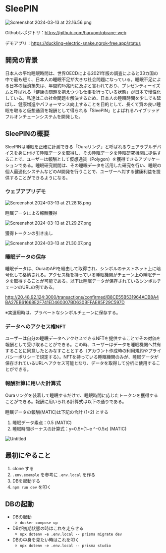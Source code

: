# SleePIN

![Screenshot 2024-03-13 at 22.16.56.png](https://prod-files-secure.s3.us-west-2.amazonaws.com/81a1044d-130a-4d06-8202-d378ff93fc9d/a6c18621-c766-4f63-aab5-bbc1f01b7a5d/Screenshot_2024-03-13_at_22.16.56.png)

Githubレポジトリ：https://github.com/haruom/qbrane-web

デモアプリ：https://duckling-electric-snake.ngrok-free.app/status

## 開発の背景

日本人の平均睡眠時間は、世界OECDによる2021年版の調査によると33カ国の中で最も短く、日本人の睡眠不足が大きな社会問題になっている。睡眠不足による日本の経済損失は、年間約15兆円に及ぶと言われており、プレゼンティーイズムと呼ばれる「健康の問題を抱えつつも仕事を行っている状態」が日本で慢性化している。私達はこの社会問題を解決するため、日本人の睡眠時間を少しでも延ばし、健康増進やパフォーマンス向上することを目的として、長くて質の良い睡眠を取ると仮想通貨を報酬として得られる「SleePIN」とよばれるハイブリッドフルオンチェーンシステムを開発した。

## SleePINの概要

SleePINは睡眠を正確に計測できる「Ouraリング」と呼ばれるウェアラブルデバイスを身に付けて睡眠データを取得し、その睡眠データを睡眠研究機関に提供することで、ユーザーは報酬として仮想通貨（Polygon）を獲得できるアプリケーションである。睡眠研究期間は、その睡眠データを活用した研究を行い、睡眠の個人最適化システムなどのAI開発を行うことで、ユーザーへ対する健康利益を提供することができるようになる。

### ウェブアプリデモ

![Screenshot 2024-03-13 at 21.28.18.png](https://prod-files-secure.s3.us-west-2.amazonaws.com/81a1044d-130a-4d06-8202-d378ff93fc9d/c575095a-9b25-451b-9117-575fb1c33e3a/Screenshot_2024-03-13_at_21.28.18.png)

睡眠データによる報酬獲得

![Screenshot 2024-03-13 at 21.29.27.png](https://prod-files-secure.s3.us-west-2.amazonaws.com/81a1044d-130a-4d06-8202-d378ff93fc9d/ff731a8b-b432-4e65-b312-36649aea0977/Screenshot_2024-03-13_at_21.29.27.png)

獲得トークンの引き出し

![Screenshot 2024-03-13 at 21.30.07.png](https://prod-files-secure.s3.us-west-2.amazonaws.com/81a1044d-130a-4d06-8202-d378ff93fc9d/edc46f97-505e-4ad4-8b11-47161211ac97/Screenshot_2024-03-13_at_21.30.07.png)

### 睡眠データの保存

睡眠データは、OuraのAPIを経由して取得され、シンボルのテストネット上に暗号化して格納される。アクセス権を持っている睡眠機関がチェーン上の睡眠データを取得することが可能である。以下は睡眠データが保存されているシンボルチェーンのURLの例である。

http://20.48.92.124:3000/transactions/confirmed/B8CE55B531964ACB8A4BA27EB61668E2F741ED460307BD630BFFAE85F29C597D

※実運用時は、プラベートなシンボルチェーンに保存する。

### データへのアクセス権NFT

ユーザーは自分の睡眠データへアクセスできるNFTを提供することでその対価を報酬として受け取ることができる。この時、ユーザーはデータを睡眠機関へ共有することに同意したとみなすこととする（アカウント作成時の利用規約やプライバシーポリシーで規定する）。NFTを持っている睡眠機関のみが、睡眠データが保存されているURLへアクセス可能となり、データを取得して分析に使用することができる。

### 報酬計算に用いた計算式

Ouraリングを装着して睡眠するだけで、睡眠時間に応じたトークンを獲得することができる。報酬に用いられる計算式は以下の通りである。

睡眠データの報酬(MATIC)は下記の合計 (1+2) とする

1. 睡眠データ素点：0.5 (MATIC)
2. 睡眠時間ボーナスの計算式：y=0.5*(1−e ^−0.5x) (MATIC)

![Untitled](https://prod-files-secure.s3.us-west-2.amazonaws.com/81a1044d-130a-4d06-8202-d378ff93fc9d/9baebbe9-b259-49a5-8791-b40caaf2d054/Untitled.png)

## 最初にやること

1. clone する
2. `.env.example` を参考に `.env.local` を作る
3. DBを起動する
4. `npm run dev` を叩く

## DBの起動

- DBの起動
  - `docker compose up`
- DBが初期状態の時はこれを走らせる
  - `npx dotenv -e .env.local -- prisma migrate dev`
- DBの中身を見たい時はこれを叩く
  - `npx dotenv -e .env.local -- prisma studio`

